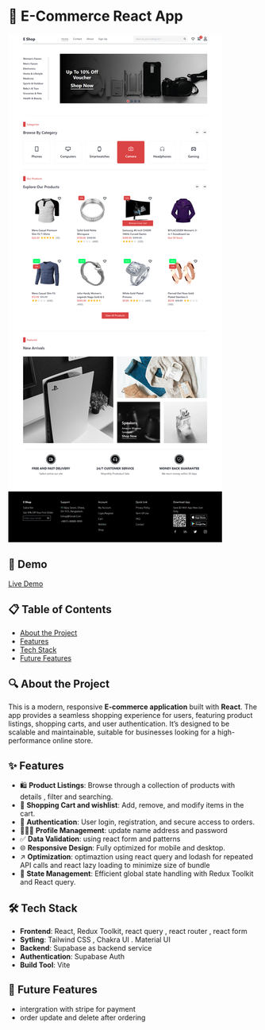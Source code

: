 
# 🛒 E-Commerce React App

![Project Screenshot](./screenshot.png) <!-- Add a screenshot of the project -->

## 🚀 Demo

[Live Demo](https://eshopcommerce-react.netlify.app) <!-- Provide link to the deployed app -->

## 📋 Table of Contents

- [About the Project](#about-the-project)
- [Features](#features)
- [Tech Stack](#tech-stack)
- [Future Features](#future-features)

## 🔍 About the Project

This is a modern, responsive **E-commerce application** built with **React**. The app provides a seamless shopping experience for users, featuring product listings, shopping carts, and user authentication. It’s designed to be scalable and maintainable, suitable for businesses looking for a high-performance online store.

## ✨ Features

- 🛍️ **Product Listings**: Browse through a collection of products with details , filter and searching.
- 🛒 **Shopping Cart and wishlist**: Add, remove, and modify items in the cart.
- 🔐 **Authentication**: User login, registration, and secure access to orders.
- 👨🏻‍💻 **Profile Management**: update name address and password
- ✅ **Data Validation**: using react form and patterns
- 🌐 **Responsive Design**: Fully optimized for mobile and desktop.
- ↗️ **Optimization**: optimaztion using react query and lodash for repeated API calls and react lazy loading to minimize size of bundle
- 🔁 **State Management**: Efficient global state handling with Redux Toolkit and React query.


## 🛠 Tech Stack

- **Frontend**: React, Redux Toolkit, react query , react router , react form
- **Sytling**: Tailwind CSS , Chakra UI . Material UI
- **Backend**: Supabase as backend service
- **Authentication**:  Supabase Auth
- **Build Tool**: Vite

## 🚀 Future Features

- intergration with stripe for payment
- order update and delete after ordering
  
